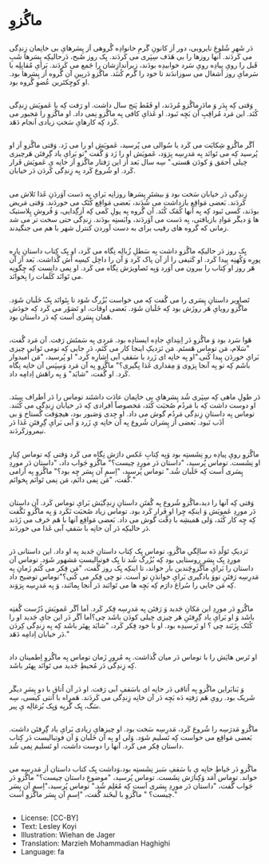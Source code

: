 # ماگُزوِ

##
دَر شَهرِ شُلوغِ نایروبی، دور اَز کانونِ گَرمِ خانوادِه گُروهی اَز پِسَرهایِ بی خانِمان زِندِگی می کَردَند. آنها روزها را بی هَدَف سِپَری می کَردَند. یِک روز صُبح، دَرحالیکِه پِسَرها شَبِ قَبل را رویِ پیادِه رویِ سَرد خوابیدِه بودَند، زیراَندازِشان را جَمع می کَردَند. بَرایِ مُقابِلِه با سَرمایِ روز آشغال می سوزاندَند تا خود را گَرم کُننَد. ماگُزوِ دَربِینِ آن گُروه اَز پِسَرها بود. او کوچِکتَرین عُضوِ گُروه بود.

##
وَقتی کِه پِدَر وَ مادَرِماگُزوِ مُردَند، او فَقَط پَنج سال داشت. او رَفت کِه با عَمویَش زِندِگی کُنَد. این مَرد مُراقِبِ آن بَچِه نَبود. او غَذایِ کافی بِه ماگُزوِ نِمی داد. او ماگُزوِ را مَجبور می کَرد کِه کارهایِ سَختِ زیادی اَنجام دَهَد.

##
اَگَر ماگُزوِ شِکایَت می کَرد یا سُوالی می پُرسید، عَمویَش او را می زَد. وَقتی ماگُزوِ اَز او پُرسید کِه می تَوانَد بِه مَدرِسِه بِرَوَد، عَمویَش او را زَد وَ گُفت "تو بَرایِ یاد گِرِفتَن هَرچیزی خِیلی اَحمَق وَ کودَن هَستی." سِه سال بَعد اَز این رَفتار ماگُزوِ اَز خانِه یِ عَمویَش فَرار کَرد. او شُروع کَرد بِه زِندِگی کَردَن دَر خیابان.

##
زِندِگی دَر خیابان سَخت بود وَ بیشتَرِ پِسَرها روزانِه بَرایِ بِه دَست آوَردَنِ غَذا تَلاش می کَردَند. بَعضی مَواقِع بازداشت می شُدَند، بَعضی مَواقِع کُتَک می خوردَند. وَقتی مَریض بودَند، کَسی نَبود کِه بِه آنها کُمَک کُنَد. آن گُروه بِه پولِ کَمی کِه اَزگِدایی، وَ فُروشِ پِلاستیک ها وَ دیگَر مَوادِ بازیافتی، بِه دَست می آوَردَند، وابَستِه بودَند. زِندِگی حتی سخت تر می شد زمانی که گروه های رقیب برای به دست آوردن کنترل شهر با هم می جنگیدند.

##
یِک روز دَر حالیکِه ماگُزوِ داشت بِه سَطلِ زُبالِه نِگاه می کَرد، او یِک کِتاب داستانِ پارِه پورِه وَکُهنِه پِیدا کَرد. او کَثیفی را اَز آن پاک کَرد وَ آن را داخِل کیسِه اَش گُذاشت. بَعد اَز آن هَر روز او کِتاب را بیرون می آوَرد وَبِه تَصاویرَش نِگاه می کَرد. او نِمی دانِست کِه چِگونِه می تَوانَد کَلَمات را بِخوانَد.

##
تَصاویر داستانِ پِسَری را می گُفت کِه می خواست بُزُرگ شَوَد تا بِتَوانَد یِک خَلَبان شَوَد. ماگُزوِ رویایِ هَر روزَش بود کِه خَلَبان شَوَد. بَعضی اوقات، او تَصَوُر می کَرد کِه خودَش هَمان پِسَری اَست کِه دَر داستان بود.

##
هَوا سَرد بود وَ ماگُزوِ دَر اِبتِدایِ جادِه ایستادِه بود. مَردی بِه سَمتَش رَفت. آن مَرد گُفت، "سَلام، مَن توماس هَستَم. مَن نَزدیکِ اینجا کار می کُنَم، دَر جایی کِه تومی تَوانی چیزی بَرایِ خوردَن پِیدا کُنی."او بِه خانِه ای زَرد با سَقفِ آبی اِشارِه کَرد." او پُرسید، "مَن اُمیدوار باشَم کِه تو بِه آنجا بِرَوی وَ مِقداری غَذا بِگیری؟" ماگُزوِ بِه آن مَرد وَسِپَس آن خانِه نِگاه کَرد. او گُفت، "شایَد" وَ بِه راهَش اِدامِه داد.

##
دَر طولِ ماهی کِه سِپَری شُد پِسَرهایِ بی خانِمان عادَت داشتَند توماس را دَر اَطراف بِبینَد. او دوست داشت کِه با مَردُم صُحبَت کُنَد، مَخصوصاََ اَفرادی کِه دَر خیابان زِندِگی می کُنَند. توماس بِه داستانِ زِندِگی مَردُم گوش می داد. او جِدی وَصَبور بود، هیچوَقت گُستاخ وَ بی اَذَب نَبود. بَعضی اَز پِسَران شُروع بِه آن خانِه یِ زَرد وَ آبی بَرایِ گِرِفتَنِ غَذا دَر نیمروزکَردَند.

##
ماگُزوِ رویِ پیادِه رو نِشَستِه بود وَبِه کِتابِ عَکس دارَش نِگاه می کَرد وَقتی کِه توماس کِنارِ او نِشَست. توماس پُرسید، "داستان دَر مورِدِ چیست؟" ماگُزوِ جَواب داد، "داستان دَر مورِدِ پِسَری اَست کِه خَلَبان شُد." توماس پُرسید، "اِسمِ آن پِسَر چِه بود؟" ماگُزوِ بِه آرامی گُفت، "مَن نِمی دانَم، مَن نِمی تَوانَم بِخوانَم."

##
وَقتی کِه آنها را دید،ماگُزوِ شُروع بِه گُفتَنِ داستانِ زِندِگیَش بَرایِ توماس کَرد. آن داستان دَر مورِدِ عَمویَش وَ اینکِه چِرا او فَرار کَرد بود. توماس زیاد صُحبَت نَکَرد وَ بِه ماگُزوِ نَگُفت کِه چِه کار کُنَد، وَلی هَمیشِه با دِقَّت گوش می داد. بَعضی مَواقِع آنها با هَم حَرف می زَدَند دَر حالیکِه دَر آن خانِه با سَقفِ آبی غَذا می خوردَند.

##
نَزدیکِ تَوَلُدِ دَه سالِگیِ ماگُزوِ، توماس یِک کِتاب داستانِ جَدید بِه او داد. این داستانی دَر مورِدِ یِک پِسَرِ روستایی بود کِه بُزُرگ شُد تا یِک فوتبالیستِ مَشهور شَوَد. توماس آن داستان را بَرایِ ماگُزوِچَندین بار خواند، تا اینکِه یِک روز گُفت، "مَن فِکر می کُنَم زَمانِ بِه مَدرِسِه رَفتَنِ تووَ یادگیری بَرایِ خواندَنِ تو اَست. تو چی فِکر می کُنی؟"توماس توضیح داد کِه مَن جایی را سُراغ دارَم کِه بَچِه ها می تَوانَند دَر آنجا بِمانَند، وَ بِه مَدرِسِه بِرَوَند.

##
ماگُزوِ دَر مورِدِ این مَکانِ جَدید وَ رَفتَن بِه مَدرِسِه فِکر کَرد. اَما اَگَر عَمویَش دُرُست گُفتِه باشَد وَ او بَرایِ یاد گِرِفتَنِ هَر چیزی خِیلی کودَن باشَد چی؟اَما اَگَر دَر این جایِ جَدید او را کُتَک بِزَنَند چی ؟ او تَرسیدِه بود. او با خود فِکر کَرد، "شایَد بِهتَر باشَد کِه بِه زِندِگی کِردَن دَر خیابان اِدامِه دَهَد."

##
او تَرس هایَش را با توماس دَر میان گُذاشت. بِه مُرورِ زَمان توماس بِه ماگُزوِ اِطمینان داد کِه زِندِگی دَر مُحیطِ جَدید می تَوانَد بِهتَر باشَد.

##
وَ بَنابَراین ماگُزوِ بِه اُتاقی دَر خانِه ای باسَقفِ آبی رَفت. او دَر آن اُتاق با دو پِسَرِ دیگَر شَریک بود. رویِ هَم رَفتِه دَه بَچِه دَر آن خانِه زِندِگی می کَردَند. هَمراه با آنتی کیسی، سِه سَگ، یِک گُربِه وَیِک بُزغالِه یِ پیر.

##
ماگُزوِ مَدرَسِه را شُروع کَرد، مَدرِسِه سَخت بود. او چیزهایِ زیادی بَرایِ یاد گِرِفتَن داشت. بَعضی مَواقِع می خواست کِه تَسلیم شَوَد. وَلی او بِه آن خَلَبان وَ آن فوتبالیست دَر کِتاب داستان فِکر می کَرد. آنها را دوست داشت، او تَسلیم نِمی شُد.

##
ماگُزوِ دَر حَیاطِ خانِه یِ با سَقفِ سَبز نِشَستِه بود،وَداشت یِک کتاب داستان اَز مَدرِسِه می خواند. توماس آمَد وَکِنارَش نِشَست. توماس پُرسید، "موضوعِ داستان چیست؟" ماگُزوِ دَر جَواب گُفت، "داستان دَر مورِدِ پِسَری اَست کِه مُعَلِم شُد." توماس پُرسید،"اِسمِ آن پِسَر چیست؟ " ماگُزوِ با لَبخَند گُفت، "اِسمِ آن پِسَر ماگُزوِ اَست."

##
* License: [CC-BY]
* Text: Lesley Koyi
* Illustration: Wiehan de Jager
* Translation: Marzieh Mohammadian Haghighi
* Language: fa
